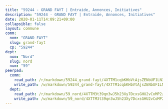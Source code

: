 ```yaml
---
title: "59244 - GRAND FAYT | Entraide, Annonces, Initiatives"
description: "59244 - GRAND FAYT | Entraide, Annonces, Initiatives"
date: 2020-01-11T14:09:21+09:00
collapsible: false
layout: commune
comm:
  nom: "GRAND FAYT"
  slug: grand-fayt
  cp: "59244"
dept:
  nom: "Nord"
  slug: nord
  num: "59"
peerpad:
  comm:
    read_path: /r/markdown/59244_grand-fayt/4XTTM1cqbKHbVtAjsZENbUF1LN35YPU1Fz3AEcD28NE9TJYcA
    write_path: /w/markdown/59244_grand-fayt/4XTTM1cqbKHbVtAjsZENbUF1LN35YPU1Fz3AEcD28NE9TJYcA-K3TgTdd9JfsLqeTnoNivLCDUgsxUJtqw3gkwQi3AVKVUddat7cFWFAx3wexeYagC9stsphVwUv85od8Dn6194N57eAT5ee4mkaEX8LRkEBZNyUgGaq9kbm3B7pGQabn27QBm2hDU
  dept:
    read_path: /r/markdown/59_nord/4XTTM3t39qn3wJ5h23Xy7DcxsGHU2vCoMP2z3iS4TUn3TrtdJ
    write_path: /w/markdown/59_nord/4XTTM3t39qn3wJ5h23Xy7DcxsGHU2vCoMP2z3iS4TUn3TrtdJ-K3TgTuZGkuZqXfr6fpmH7pGsMT6ndvZQMyRDze5QBt7XScLWHoBi246kLoDKpTH2Yo4f3AFSSJqGc2ozvNww7qPLqsDjpvahxCbQ6F5znbfjp6kVgaDcTYc9LyhwSfYuCevnvZUQ
---
```


